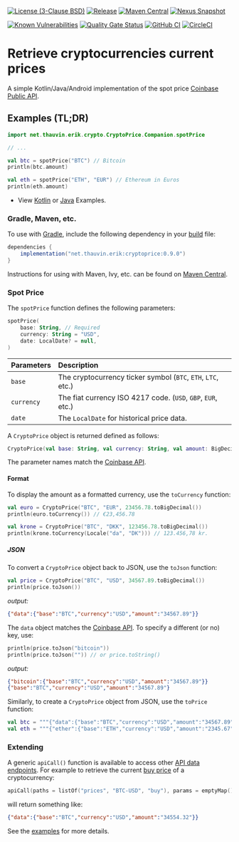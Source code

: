 [![License (3-Clause BSD)](https://img.shields.io/badge/license-BSD%203--Clause-blue.svg?style=flat-square)](http://opensource.org/licenses/BSD-3-Clause) [![Release](https://img.shields.io/github/release/ethauvin/cryptoprice.svg)](https://github.com/ethauvin/cryptoprice/releases/latest) [![Maven Central](https://img.shields.io/maven-central/v/net.thauvin.erik/cryptoprice.svg?label=maven%20central)](https://search.maven.org/search?q=g:%22net.thauvin.erik%22%20AND%20a:%22cryptoprice%22) [![Nexus Snapshot](https://img.shields.io/nexus/s/net.thauvin.erik/cryptoprice?server=https%3A%2F%2Foss.sonatype.org%2F)](https://oss.sonatype.org/content/repositories/snapshots/net/thauvin/erik/cryptoprice/)

[![Known Vulnerabilities](https://snyk.io/test/github/ethauvin/cryptoprice/badge.svg?targetFile=pom.xml)](https://snyk.io/test/github/ethauvin/cryptoprice?targetFile=pom.xml) [![Quality Gate Status](https://sonarcloud.io/api/project_badges/measure?project=ethauvin_cryptoprice&metric=alert_status)](https://sonarcloud.io/dashboard?id=ethauvin_cryptoprice) [![GitHub CI](https://github.com/ethauvin/cryptoprice/actions/workflows/gradle.yml/badge.svg)](https://github.com/ethauvin/cryptoprice/actions/workflows/gradle.yml) [![CircleCI](https://circleci.com/gh/ethauvin/cryptoprice/tree/master.svg?style=shield)](https://circleci.com/gh/ethauvin/cryptoprice/tree/master)

# Retrieve cryptocurrencies current prices

A simple Kotlin/Java/Android implementation of the spot price [Coinbase Public API](https://developers.coinbase.com/api/v2#get-spot-price).

## Examples (TL;DR)

```kotlin
import net.thauvin.erik.crypto.CryptoPrice.Companion.spotPrice

// ...

val btc = spotPrice("BTC") // Bitcoin
println(btc.amount)

val eth = spotPrice("ETH", "EUR") // Ethereum in Euros
println(eth.amount)

```
 - View [Kotlin](https://github.com/ethauvin/cryptoprice/blob/master/examples/src/main/kotlin/com/example/CryptoPriceExample.kt) or [Java](https://github.com/ethauvin/cryptoprice/blob/master/examples/src/main/java/com/example/CryptoPriceSample.java) Examples.

### Gradle, Maven, etc.

To use with [Gradle](https://gradle.org/), include the following dependency in your [build](https://github.com/ethauvin/cryptoprice/blob/master/examples/build.gradle.kts) file:

```gradle
dependencies {
    implementation("net.thauvin.erik:cryptoprice:0.9.0")
}
```

Instructions for using with Maven, Ivy, etc. can be found on [Maven Central](https://search.maven.org/artifact/net.thauvin.erik/cryptoprice/0.9.0/jar).

### Spot Price

The `spotPrice` function defines the following parameters:

```kotlin
spotPrice(
    base: String, // Required 
    currency: String = "USD",
    date: LocalDate? = null,
)
```

Parameters  | Description
:---------- |:------------------------------------------------------------
`base`      | The cryptocurrency ticker symbol (`BTC`, `ETH`, `LTC`, etc.)
`currency`  | The fiat currency ISO 4217 code. (`USD`, `GBP`, `EUR`, etc.)
`date`      | The `LocalDate` for historical price data.

A `CryptoPrice` object is returned defined as follows:

```kotlin
CryptoPrice(val base: String, val currency: String, val amount: BigDecimal)
```
The parameter names match the [Coinbase API](https://developers.coinbase.com/api/v2#get-spot-price).

#### Format

To display the amount as a formatted currency, use the `toCurrency` function:

```kotlin
val euro = CryptoPrice("BTC", "EUR", 23456.78.toBigDecimal())
println(euro.toCurrency()) // €23,456.78

val krone = CryptoPrice("BTC", "DKK", 123456.78.toBigDecimal())
println(krone.toCurrency(Locale("da", "DK"))) // 123.456,78 kr.
```

##### JSON

To convert a `CryptoPrice` object back to JSON, use the `toJson` function:

```kotlin
val price = CryptoPrice("BTC", "USD", 34567.89.toBigDecimal())
println(price.toJson())
```

*output:*

```json
{"data":{"base":"BTC","currency":"USD","amount":"34567.89"}}
```

The `data` object matches the [Coinbase API](https://developers.coinbase.com/api/v2#get-spot-price). To specify a different (or no) key, use:

```kotlin
println(price.toJson("bitcoin"))
println(price.toJson("")) // or price.toString()
```

*output:*

```json
{"bitcoin":{"base":"BTC","currency":"USD","amount":"34567.89"}}
{"base":"BTC","currency":"USD","amount":"34567.89"}
```

Similarly, to create a `CryptoPrice` object from JSON, use the `toPrice` function:

```kotlin
val btc = """{"data":{"base":"BTC","currency":"USD","amount":"34567.89"}}""".toPrice()
val eth = """{"ether":{"base":"ETH","currency":"USD","amount":"2345.67"}}""".toPrice("ether")
```

### Extending

A generic `apiCall()` function is available to access other [API data endpoints](https://developers.coinbase.com/api/v2#data-endpoints). For example to retrieve the current [buy price](https://developers.coinbase.com/api/v2#get-buy-price) of a cryptocurrency:

```kotlin
apiCall(paths = listOf("prices", "BTC-USD", "buy"), params = emptyMap())
```
will return something like:

```json
{"data":{"base":"BTC","currency":"USD","amount":"34554.32"}}
```

See the [examples](https://github.com/ethauvin/cryptoprice/blob/master/examples/) for more details.
